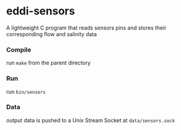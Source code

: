 # eddi-sensors
A lightweight C program that reads sensors pins and stores their corresponding flow and salinity data


### Compile
run ```make``` from the parent directory

### Run
run ```bin/sensors```

### Data
output data is pushed to a Unix Stream Socket at ```data/sensors.sock```

